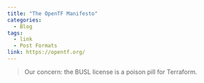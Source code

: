 ```yaml
---
title: "The OpenTF Manifesto"
categories:
  - Blog
tags:
  - link
  - Post Formats
link: https://opentf.org/
---
```

> Our concern: the BUSL license is a poison pill for Terraform.
